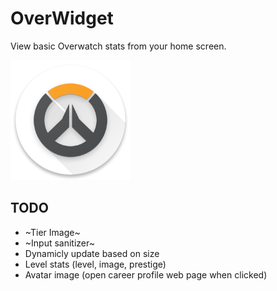 # OverWidget
View basic Overwatch stats from your home screen.

![launcher](/app/src/main/res/mipmap-xxxhdpi/ic_launcher.png)

## TODO
- ~Tier Image~
- ~Input sanitizer~
- Dynamicly update based on size
- Level stats (level, image, prestige)
- Avatar image (open career profile web page when clicked)

